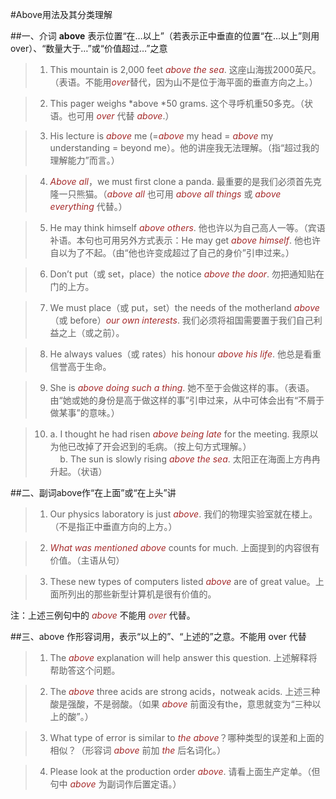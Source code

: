 #Above用法及其分类理解


##一、介词 **above** 表示位置“在…以上”（若表示正中垂直的位置“在…以上”则用 over）、“数量大于…”或“价值超过…”之意


> 1. This mountain is 2,000 feet *above the sea*. 这座山海拔2000英尺。（表语。不能用*over*替代，因为山不是位于海平面的垂直方向之上。）

> 2. This pager weighs *above *50 grams. 这个寻呼机重50多克。（状语。也可用 *over* 代替 *above*.）

> 3. His lecture is *above* me (=*above* my head = *above* my understanding = beyond me）。他的讲座我无法理解。（指“超过我的理解能力”而言。）

> 4. *Above all*，we must first clone a panda. 最重要的是我们必须首先克隆一只熊猫。（*above all* 也可用 *above all things* 或 *above everything* 代替。）

> 5. He may think himself *above others*. 他也许以为自己高人一等。（宾语补语。本句也可用另外方式表示：He may get *above himself*. 他也许自以为了不起。（由“他也许变成超过了自己的身价”引申过来。）

> 6. Don’t put（或 set，place）the notice *above the door*. 勿把通知贴在门的上方。

> 7. We must place（或 put，set）the needs of the motherland *above*（或 before）*our own interests*. 我们必须将祖国需要置于我们自己利益之上（或之前）。

> 8. He always values（或 rates）his honour *above his life*. 他总是看重信誉高于生命。

> 9. She is *above doing such a thing*. 她不至于会做这样的事。（表语。由“她或她的身份是高于做这样的事”引申过来，从中可体会出有“不屑于做某事”的意味。）

> 10. a. I thought he had risen *above being late* for the meeting. 我原以为他已改掉了开会迟到的毛病。（按上句方式理解。）<br />&nbsp;&nbsp;&nbsp;&nbsp;b. The sun is slowly rising *above the sea*. 太阳正在海面上方冉冉升起。（状语）

##二、副词above作“在上面”或“在上头”讲


> 1. Our physics laboratory is just *above*. 我们的物理实验室就在楼上。（不是指正中垂直方向的上方。）

> 2. *What was mentioned above* counts for much. 上面提到的内容很有价值。（主语从句）

> 3. These new types of computers listed *above* are of great value。上面所列出的那些新型计算机是很有价值的。

注：上述三例句中的 *above* 不能用 *over* 代替。

##三、above 作形容词用，表示“以上的”、“上述的”之意。不能用 over 代替


> 1. The *above* explanation will help answer this question. 上述解释将帮助答这个问题。

> 2. The *above* three acids are strong acids，notweak acids. 上述三种酸是强酸，不是弱酸。（如果 *above* 前面没有the，意思就变为“三种以上的酸”。）

> 3. What type of error is similar to *the above*？哪种类型的误差和上面的相似？（形容词 *above* 前加 *the* 后名词化。）

> 4. Please look at the production order *above*. 请看上面生产定单。（但句中 *above* 为副词作后置定语。）

<style>em {color: brown;}</style>